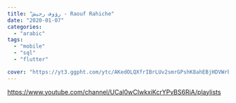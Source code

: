 ```yaml
---
title: "رؤوف رحيش - Raouf Rahiche"
date: "2020-01-07"
categories:
  - "arabic"
tags:
  - "mobile"
  - "sql"
  - "flutter"

cover: "https://yt3.ggpht.com/ytc/AKedOLQXfrIBrLUv2smrGPshK8ahEBjHDVWrbuzQic7_=s88-c-k-c0x00ffffff-no-rj"
---
```


https://www.youtube.com/channel/UCal0wCIwkxiKcrYPvBS6RiA/playlists
